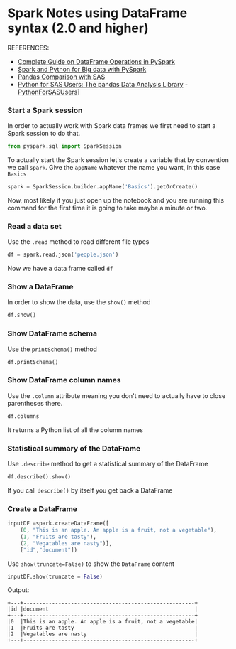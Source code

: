 # Spark Notes using DataFrame syntax (2.0 and higher)

REFERENCES:
- [ Complete Guide on DataFrame Operations in PySpark](https://www.analyticsvidhya.com/blog/2016/10/spark-dataframe-and-operations/)
- [Spark and Python for Big data with PySpark](https://www.udemy.com/spark-and-python-for-big-data-with-pyspark/)
- [ Pandas Comparison with SAS](http://pandas-docs.github.io/pandas-docs-travis/comparison_with_sas.html)
 - [Python for SAS Users: The pandas Data Analysis Library](https://blog.dominodatalab.com/pandas-for-sas-users-part-1/) - [PythonForSASUsers](http://nbviewer.jupyter.org/github/RandyBetancourt/PythonForSASUsers/tree/master)]
### Start a Spark session
In order to actually work with Spark data frames we first need to start a Spark session to do that.
```python
from pyspark.sql import SparkSession
```
To actually start the Spark session let's create a variable that by convention we call `spark`. Give the `appName` whatever the name you want, in this case  `Basics`
```python
spark = SparkSession.builder.appName('Basics').getOrCreate()
```
Now, most likely if you just open up the notebook and you are running this command for the first time it is going to take maybe a minute or two.
### Read a data set
Use the `.read` method to read different file types
```python
df = spark.read.json('people.json')
```
Now we have a data frame called `df`
### Show a DataFrame
In order to show the data, use the `show()` method
```python
df.show()
```
###  Show DataFrame schema
Use the `printSchema()` method
```python
df.printSchema()
```
### Show DataFrame column names
Use the `.column`  attribute meaning you don't need to actually have to close parentheses there.
```python
df.columns
```
It returns a Python list of all the column names
### Statistical summary of the DataFrame
Use `.describe` method to get a statistical summary of the DataFrame
```python
df.describe().show()
```
If you call `describe()` by itself you get back a DataFrame
### Create a DataFrame

```python
inputDF =spark.createDataFrame([
    (0, "This is an apple. An apple is a fruit, not a vegetable"),
    (1, "Fruits are tasty"),
    (2, "Vegatables are nasty")],
    ["id","document"])
```
Use `show(truncate=False)` to show the `DataFrame` content
```python
inputDF.show(truncate = False)
```
Output:
```
+---+------------------------------------------------------+
|id |document                                              |
+---+------------------------------------------------------+
|0  |This is an apple. An apple is a fruit, not a vegetable|
|1  |Fruits are tasty                                      |
|2  |Vegatables are nasty                                  |
+---+------------------------------------------------------+
```
<!--stackedit_data:
eyJoaXN0b3J5IjpbMzg2OTU5MDY1LDQxNjY0MjA4NSw3NDExMT
IxODgsLTEyODEwNzYwMTEsLTc0MjM1OTAzNiwxMjc5NzMyNTU2
LDIxMTA5OTM3NDAsNDQxMjQ2MTQ3LDE5NzU0NjA0MjIsNDYxND
g5Njg0XX0=
-->